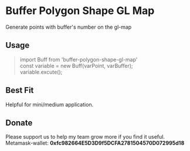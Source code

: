 # Buffer Polygon Shape GL Map

Generate points with buffer's number on the gl-map

## Usage
>import Buff from 'buffer-polygon-shape-gl-map'<br/>
>const variable = new Buff(varPoint, varBuffer);<br/>
>variable.excute();

## Best Fit
Helpful for mini/medium application.

## Donate
Please support us to help my team grow more if you find it useful.<br/>
Metamask-wallet: **0xfc982664E5D3D9f5DCFA2781504570D072995d18**
